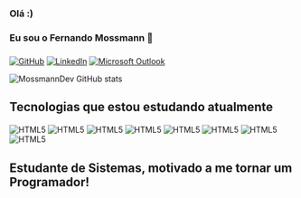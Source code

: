 ### Olá :)
### Eu sou o Fernando Mossmann 👋
###

[![GitHub](https://img.shields.io/badge/GitHub-100000?style=for-the-badge&logo=github&logoColor=white)](https://github.com/MossmannDev)
[![LinkedIn](https://img.shields.io/badge/LinkedIn-0077B5?style=for-the-badge&logo=linkedin&logoColor=white)](https://www.linkedin.com/in/fermossmann/)
[![Microsoft Outlook](https://img.shields.io/badge/Microsoft_Outlook-0078D4?style=for-the-badge&logo=microsoft-outlook&logoColor=white)](mailto:fernando.mossmann@live.com?subject=[GitHub]%20Source%20Han%20Sans)

![MossmannDev GitHub stats](https://github-readme-stats.vercel.app/api?username=MossmannDev&show_icons=true&theme=radical)

## Tecnologias que estou estudando atualmente 

<div>
    <img align="center" alt="HTML5" src="https://img.shields.io/badge/HTML5-E34F26?style=for-the-badge&logo=html5&logoColor=white" />
    <img align="center" alt="HTML5" src="https://img.shields.io/badge/CSS3-1572B6?style=for-the-badge&logo=css3&logoColor=white" />
    <img align="center" alt="HTML5" src="https://img.shields.io/badge/JavaScript-F7DF1E?style=for-the-badge&logo=javascript&logoColor=black" />
    <img align="center" alt="HTML5" src="https://img.shields.io/badge/TypeScript-007ACC?style=for-the-badge&logo=typescript&logoColor=white" />
    <img align="center" alt="HTML5" src="https://img.shields.io/badge/React-20232A?style=for-the-badge&logo=react&logoColor=61DAFB" />
    <img align="center" alt="HTML5" src="https://img.shields.io/badge/Node.js-43853D?style=for-the-badge&logo=node.js&logoColor=white" />
    <img align="center" alt="HTML5" src="https://img.shields.io/badge/Django-092E20?style=for-the-badge&logo=django&logoColor=white" />
    <img align="center" alt="HTML5" src="https://img.shields.io/badge/Python-3776AB?style=for-the-badge&logo=python&logoColor=white" />
</div>

## Estudante de Sistemas, motivado a me tornar um Programador!
